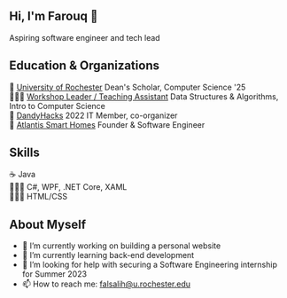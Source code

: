 ## Hi, I'm Farouq 👋
Aspiring software engineer and tech lead  

Education & Organizations
---
🏫 [University of Rochester](https://www.rochester.edu) Dean's Scholar, Computer Science '25  
👨🏽‍🏫 [Workshop Leader / Teaching Assistant](https://rochester.edu/College/CWE/model.html) Data Structures & Algorithms, Intro to Computer Science  
👾 [DandyHacks](https://dandyhacks.net/index.html) 2022 IT Member, co-organizer  
📂 [Atlantis Smart Homes](https://github.com/farouqalsalih/AtlantisShowerUI) Founder & Software Engineer 

Skills
---
☕️ Java  
🧑🏽‍💻 C#, WPF, .NET Core, XAML  
🧑🏽‍💻 HTML/CSS  

About Myself
---
- 🔭 I’m currently working on building a personal website
- 🌱 I’m currently learning back-end development
- 🤔 I’m looking for help with securing a Software Engineering internship for Summer 2023
- 📫 How to reach me: falsalih@u.rochester.edu


<!--
**farouqalsalih/farouqalsalih** is a ✨ _special_ ✨ repository because its `README.md` (this file) appears on your GitHub profile.

Here are some ideas to get you started:

- 🔭 I’m currently working on ...
- 🌱 I’m currently learning ...
- 👯 I’m looking to collaborate on ...
- 🤔 I’m looking for help with ...
- 💬 Ask me about ...
- 📫 How to reach me: ...
- 😄 Pronouns: ...
- ⚡ Fun fact: ...
-->
